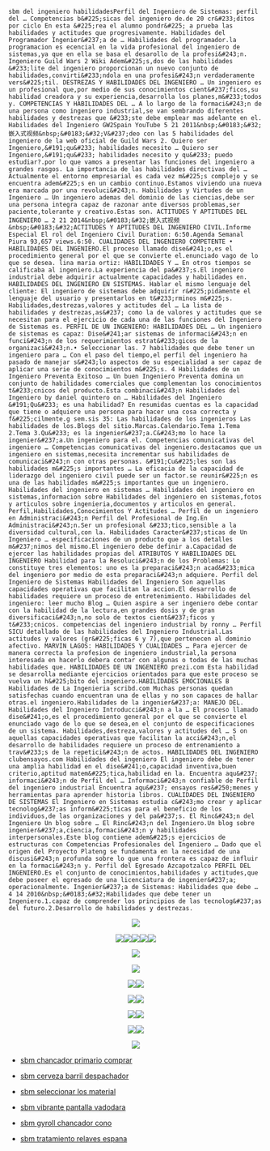 
```
sbm del ingeniero habilidadesPerfil del Ingeniero de Sistemas: perfil del … Competencias b&#225;sicas del ingeniero de.de 20 cr&#233;ditos por ciclo En esta &#225;rea el alumno pondr&#225; a prueba las habilidades y actitudes que progresivamente. Habilidades del Programador Ingenier&#237;a de … Habilidades del programador.la programacion es ecencial en la vida profesional del ingeniero de sistemas,ya que en ella se basa el desarollo de la profesi&#243;n. Ingeniero Guild Wars 2 Wiki Adem&#225;s,dos de las habilidades &#233;lite del ingeniero proporcionan un nuevo conjunto de habilidades,convirti&#233;ndola en una profesi&#243;n verdaderamente vers&#225;til. DESTREZAS Y HABILIDADES DEL INGENIERO … Un ingeniero es un profesional que,por medio de sus conocimientos cient&#237;ficos,su habilidad creadora y su experiencia,desarrolla los planes,m&#233;todos y. COMPETENCIAS Y HABILIDADES DEL … A lo largo de la formaci&#243;n de una persona como ingeniero industrial,se van sembrando diferentes habilidades y destrezas que &#233;ste debe emplear mas adelante en el. Habilidades del Ingeniero GW2Spain YouTube 5 21 2011&nbsp;&#0183;&#32;嵌入式视频&nbsp;&#0183;&#32;V&#237;deo con las 5 habilidades del ingeniero de la web oficial de Guild Wars 2. Quiero ser Ingeniero,&#191;qu&#233; habilidades necesito … Quiero ser Ingeniero,&#191;qu&#233; habilidades necesito y qu&#233; puedo estudiar?.por lo que vamos a presentar las funciones del ingeniero a grandes rasgos. La importancia de las habilidades directivas del … Actualmente el entorno empresarial es cada vez m&#225;s complejo y se encuentra adem&#225;s en un cambio continuo.Estamos viviendo una nueva era marcada por una revoluci&#243;n. Habilidades y Virtudes de un Ingeniero … Un ingeniero ademas del dominio de las ciencias,debe ser una persona integra capaz de razonar ante diversos problemas,ser paciente,tolerante y creativo.Estas son. ACTITUDES Y APTITUDES DEL INGENIERO … 2 21 2014&nbsp;&#0183;&#32;嵌入式视频&nbsp;&#0183;&#32;ACTITUDES Y APTITUDES DEL INGENIERO CIVIL.Informe Especial El rol del Ingeniero Civil Duration: 6:50.Agenda Semanal Piura 93,657 views.6:50. CUALIDADES DEL INGENIERO COMPETENTE • HABILIDADES DEL INGENIERO.El proceso llamado dise&#241;o,es el procedimiento general por el que se convierte el.enunciado vago de lo que se desea. lina maria ortiz: HABILIDADES Y … En otros tiempos se calificaba al ingeniero.La experiencia del pa&#237;s.El ingeniero industrial debe adquirir actualmente capacidades y habilidades en. HABILIDADES DEL INGENIERO EN SISTEMAS. Hablar el mismo lenguaje del cliente: El ingeniero de sistemas debe adquirir r&#225;pidamente el lenguaje del usuario y presentarlos en t&#233;rminos m&#225;s. Habilidades,destrezas,valores y actitudes del … La lista de habilidades y destrezas,as&#237; como la de valores y actitudes que se necesitan para el ejercicio de cada una de las funciones del Ingeniero de Sistemas es. PERFIL DE UN INGENIERO: HABILIDADES DEL … Un ingeniero de sistemas es capaz: Dise&#241;ar sistemas de informaci&#243;n en funci&#243;n de los requerimientos estrat&#233;gicos de la organizaci&#243;n.• Seleccionar las. 7 habilidades que debe tener un ingeniero para … Con el paso del tiempo,el perfil del ingeniero ha pasado de manejar s&#243;lo aspectos de su especialidad a ser capaz de aplicar una serie de conocimientos m&#225;s. 4 Habilidades de un Ingeniero Preventa Exitoso … Un buen Ingeniero Preventa domina un conjunto de habilidades comerciales que complementan los conocimientos t&#233;cnicos del producto.Esta combinaci&#243;n Habilidades del Ingeniero by daniel quintero on … Habilidades del Ingeniero &#191;Qu&#233; es una habilidad? En resumidas cuentas es la capacidad que tiene o adquiere una persona para hacer una cosa correcta y f&#225;cilmente.g sem.sis 35: Las habilidades de los ingenieros Las habilidades de los.Blogs del sitio.Marcas.Calendario.Tema 1.Tema 2.Tema 3.Qu&#233; es la ingenier&#237;a.C&#243;mo lo hace la ingenier&#237;a.Un ingeniero para el. Competencias comunicativas del ingeniero … Competencias comunicativas del ingeniero.destacamos que un ingeniero en sistemas,necesita incrementar sus habilidades de comunicaci&#243;n con otras personas. &#191;Cu&#225;les son las habilidades m&#225;s importantes … La eficacia de la capacidad de liderazgo del ingeniero civil puede ser un factor.se reunir&#225;n es una de las habilidades m&#225;s importantes que un ingeniero. Habilidades del ingeniero en sistemas … Habilidades del ingeniero en sistemas,informacion sobre Habilidades del ingeniero en sistemas,fotos y articulos sobre ingenieria,documentos y articulos en general. Perfil,Habilidades,Conocimientos Y Actitudes … Perfil de un ingeniero en Administraci&#243;n Perfil del Profesional de Ing.En Administraci&#243;n.Ser un profesional &#233;tico,sensible a la diversidad cultural,con la. Habilidades Caracter&#237;sticas de Un Ingeniero … especificaciones de un producto que a los detalles m&#237;nimos del mismo.El ingeniero debe definir a.Capacidad de ejercer las habilidades propias del ATRIBUTOS Y HABILIDADES DEL INGENIERO Habilidad para la Resoluci&#243;n de los Problemas: Lo constituye tres elementos: uno es la preparaci&#243;n acad&#233;mica del ingeniero por medio de esta preparaci&#243;n adquiere. Perfil del Ingeniero de Sistemas Habilidades del Ingeniero Son aquellas capacidades operativas que facilitan la accion.El desarrollo de habilidades requiere un proceso de entretenimiento. Habilidades del ingeniero: leer mucho Blog … Quien aspire a ser ingeniero debe contar con la habilidad de la lectura,en grandes dosis y de gran diversificaci&#243;n,no solo de textos cient&#237;ficos y t&#233;cnicos. competencias del ingeniero industrial by ronny … Perfil SICU detallado de las habilidades del Ingeniero Industrial.Las actitudes y valores (gr&#225;ficas 6 y 7),que pertenecen al dominio afectivo. MARVIN LAGOS: HABILIDADES Y CUALIDADES … Para ejercer de manera correcta la profesion de ingeniero industrial,la persona interesada en hacerlo debera contar con algunas o todas de las muchas habilidades que. HABILIDADES DE UN INGENIERO prezi.com Esta habilidad se desarrolla mediante ejercicios orientados para que este proceso se vuelva un h&#225;bito del ingeniero.HABILIDADES EMOCIONALES B Habilidades de La Ingenieria scribd.com Muchas personas quedan satisfechas cuando encuentran una de ellas y no son capaces de hallar otras.el ingeniero.Habilidades de la ingenier&#237;a: MANEJO DEL. Habilidades del Ingeniero Introducci&#243;n a la … El proceso llamado dise&#241;o,es el procedimiento general por el que se convierte el enunciado vago de lo que se desea,en el conjunto de especificaciones de un sistema. Habilidades,destreza,valores y actitudes del … S on aquellas capacidades operativas que facilitan la acci&#243;n,el desarrollo de habilidades requiere un proceso de entrenamiento a trav&#233;s de la repetici&#243;n de actos. HABILIDADES DEL INGENIERO clubensayos.com Habilidades del ingeniero El ingeniero debe de tener una amplia habilidad en el dise&#241;o,capacidad inventiva,buen criterio,aptitud matem&#225;tica,habilidad en la. Encuentra aqu&#237; informaci&#243;n de Perfil del … Informaci&#243;n confiable de Perfil del ingeniero industrial Encuentra aqu&#237; ensayos res&#250;menes y herramientas para aprender historia libros. CUALIDADES DEL INGENIERO DE SISTEMAS El Ingeniero en Sistemas estudia c&#243;mo crear y aplicar tecnolog&#237;as inform&#225;ticas para el beneficio de los individuos,de las organizaciones y del pa&#237;s. El Rinc&#243;n del Ingeniero Un blog sobre … El Rinc&#243;n del Ingeniero.Un blog sobre ingenier&#237;a,ciencia,formaci&#243;n y habilidades interpersonales.Este blog contiene adem&#225;s ejercicios de estructuras con Competencias Profesionales del Ingeniero … Dado que el origen del Proyecto Plateng se fundamenta en la necesidad de una discusi&#243;n profunda sobre lo que una frontera es capaz de influir en la formaci&#243;n y. Perfil del Egresado Azcapotzalco PERFIL DEL INGENIERO.Es el conjunto de conocimientos,habilidades y actitudes,que debe poseer el egresado de una licenciatura de ingenier&#237;a; operacionalmente. Ingenier&#237;a de Sistemas: Habilidades que debe … 4 14 2010&nbsp;&#0183;&#32;Habilidades que debe tener un Ingeniero.1.capaz de comprender los principios de las tecnolog&#237;as del futuro.2.Desarrollo de habilidades y destrezas. 
```

<div align="center">

<a href="https://es-crusher.shibang-china.com/github&k=sbm+del+ingeniero+habilidades"><img src="https://static.shibang-china.com/es/crusher/logo.jpg"></a>

<a href="https://es-crusher.shibang-china.com/github&k=sbm+del+ingeniero+habilidades"><img src="https://static.shibang-china.com/es/crusher/index.jpg"></a><a href="https://es-crusher.shibang-china.com/material.htmlgithub&k=sbm+del+ingeniero+habilidades"><img src="https://static.shibang-china.com/es/crusher/material.jpg"></a><a href="https://es-crusher.shibang-china.com/application.htmlgithub&k=sbm+del+ingeniero+habilidades"><img src="https://static.shibang-china.com/es/crusher/application.jpg"></a><a href="https://es-crusher.shibang-china.com/aboutus.htmlgithub&k=sbm+del+ingeniero+habilidades"><img src="https://static.shibang-china.com/es/crusher/aboutus.jpg"></a><a href="https://es-crusher.shibang-china.com/contact.htmlgithub&k=sbm+del+ingeniero+habilidades"><img src="https://static.shibang-china.com/es/crusher/contact.jpg"></a>

<a href="https://es-crusher.shibang-china.com/github&k=sbm+del+ingeniero+habilidades"><img src="https://static.shibang-china.com/es/crusher/banner.jpg"></a>

<a href="https://swt.shibang-china.com/github&k=sbm+del+ingeniero+habilidades"><img src="https://static.shibang-china.com/es/crusher/text.jpg"></a>

<a href="https://swt.shibang-china.com/github&k=sbm+del+ingeniero+habilidades"><img src="https://static.shibang-china.com/es/crusher/chat.jpg"></a><a href="https://es-crusher.shibang-china.com/contact.htmlgithub&k=sbm+del+ingeniero+habilidades"><img src="https://static.shibang-china.com/es/crusher/message.jpg"></a>

<a href="https://es-crusher.shibang-china.com/products/pe.htmlgithub&k=sbm+del+ingeniero+habilidades"><img src="https://static.shibang-china.com/es/crusher/pe.jpg"></a><a href="https://es-crusher.shibang-china.com/products/pf.htmlgithub&k=sbm+del+ingeniero+habilidades"><img src="https://static.shibang-china.com/es/crusher/pf.jpg"></a>

<a href="https://es-crusher.shibang-china.com/products/hpt.htmlgithub&k=sbm+del+ingeniero+habilidades"><img src="https://static.shibang-china.com/es/crusher/hpt.jpg"></a><a href="https://es-crusher.shibang-china.com/products/vsi.htmlgithub&k=sbm+del+ingeniero+habilidades"><img src="https://static.shibang-china.com/es/crusher/vsi.jpg"></a>

<a href="https://es-crusher.shibang-china.com/products/klv.htmlgithub&k=sbm+del+ingeniero+habilidades"><img src="https://static.shibang-china.com/es/crusher/klv.jpg"></a><a href="https://es-crusher.shibang-china.com/products/portable.htmlgithub&k=sbm+del+ingeniero+habilidades"><img src="https://static.shibang-china.com/es/crusher/portable.jpg"></a>

<a href="https://swt.shibang-china.com/github&k=sbm+del+ingeniero+habilidades"><img src="https://static.shibang-china.com/es/crusher/case.jpg"></a>

</div>


* [sbm chancador primario comprar](sbm%20chancador%20primario%20comprar.md)

* [sbm cerveza barril despachador](sbm%20cerveza%20barril%20despachador.md)

* [sbm seleccionar los material](sbm%20seleccionar%20los%20material.md)

* [sbm vibrante pantalla vadodara](sbm%20vibrante%20pantalla%20vadodara.md)

* [sbm gyroll chancador cono](sbm%20gyroll%20chancador%20cono.md)

* [sbm tratamiento relaves espana](sbm%20tratamiento%20relaves%20espana.md)